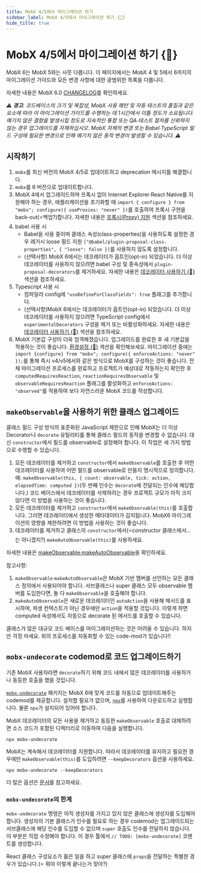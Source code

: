 ```yaml
---
title: MobX 4/5에서 마이그레이션 하기
sidebar_label: MobX 4/5에서 마이그레이션 하기 {🚀}
hide_title: true
---
```


<script async type="text/javascript" src="//cdn.carbonads.com/carbon.js?serve=CEBD4KQ7&placement=mobxjsorg" id="_carbonads_js"></script>

# MobX 4/5에서 마이그레이션 하기 {🚀}

MobX 6는 MobX 5와는 사뭇 다릅니다. 이 페이지에서는 MobX 4 및 5에서 6까지의 마이그레이션 가이드와 모든 변경 사항에 대한 광범위한 목록을 다룹니다.

자세한 내용은 MobX 6.0 [CHANGELOG](https://github.com/mobxjs/mobx/blob/main/packages/mobx/CHANGELOG.md#600)를 확인하세요.

_⚠️ **경고**: 코드베이스의 크기 및 복잡성, MobX 사용 패턴 및 자동 테스트의 품질과 같은 요소에 따라 이 마이그레이션 가이드를 수행하는 데 1시간에서 이틀 정도가 소요됩니다. 예기치 않은 결함을 발생시킬 정도로 지속적인 통합 또는 QA∙테스트 절차를 신뢰하지 않는 경우 업그레이드를 자제하십시오. MobX 자체의 변경 또는 Babel∙TypeScript 빌드 구성에 필요한 변경으로 인해 예기치 않은 동작 변경이 발생할 수 있습니다.  ⚠️_

## 시작하기

1. `mobx`를 최신 버전의 MobX 4/5로 업데이트하고 deprecation 메시지를 해결합니다.
2. `mobx`를 6 버전으로 업데이트합니다.
3. MobX 4에서 업그레이드하며 프록시 없이 Internet Explorer∙React Native를 지원해야 하는 경우, 애플리케이션을 초기화할 때 `import { configure } from "mobx"; configure({ useProxies: "never" })`를 호출하여 프록시 구현을 back-out(⭐️백업?)합니다. 자세한 내용은 [프록시(Proxy) 지원](configuration.md#proxy-support) 섹션을 참조하세요.
4. babel 사용 시
    - Babel을 사용 중이며 클래스 속성(class-properties)을 사용하도록 설정한 경우 레거시 loose 필드 지원 `["@babel/plugin-proposal-class-properties", { "loose": false }]`를 사용하지 않도록 설정합니다.
    - (선택사항) MobX 6에서는 데코레이터가 옵트인(opt-in) 되었습니다. 더 이상 데코레이터를 사용하지 않으려면 babel 구성 및 종속성에서 `plugin-proposal-decorators`를 제거하세요. 자세한 내용은 [데코레이터 사용하기 {🚀}](enabling-decorators.md) 섹션을 참조하세요.
5. Typescript 사용 시
    - 컴파일러 config에 `"useDefineForClassFields": true` 플래그를 추가합니다.
    - (선택사항)MobX 6에서는 데코레이터가 옵트인(opt-in) 되었습니다. 더 이상 데코레이터를 사용하지 않으려면 TypeScript config에서 `experimentalDecorators` 구성을 제거 또는 비활성화하세요. 자세한 내용은 [데코레이터 사용하기 {🚀}](enabling-decorators.md) 섹션을 참조하세요.
6. MobX 기본값 구성이 더욱 엄격해졌습니다. 업그레이드를 완료한 후 새 기본값을 적용하는 것이 좋습니다. [환경설정 {🚀}](configuration.md) 섹션을 확인해보세요. 마이그레이션 중에는 `import {configure} from "mobx"; configure({ enforceActions: "never" });`를 통해 즉시 v4/v5에서와 같은 방식으로 MobX를 구성하는 것이 좋습니다. 전체 마이그레이션 프로세스를 완료하고 프로젝트가 예상대로 작동하는지 확인한 후 `computedRequiresReaction`, `reactionRequiresObservable` 및 `observableRequiresReaction` 플래그를 활성화하고 `enforceActions: "observed"`를 적용하여 보다 자연스러운 MobX 코드를 작성합니다.

## `makeObservable`을 사용하기 위한 클래스 업그레이드

클래스 필드 구성 방식의 표준화된 JavaScript 제한으로 인해 MobX는 더 이상 Decorator나 `decorate` 유틸리티를 통해 클래스 필드의 동작을 변경할 수 없습니다. 대신 `constructor`에서 필드를 observable로 설정해야 합니다. 이 작업은 세 가지 방법으로 수행할 수 있습니다.

1. 모든 데코레이터를 제거하고 `constructor`에서 `makeObservable`를 호출한 후 어떤 데코레이터를 사용하여 어떤 필드를 observable로 만들지 명시적으로 정의합니다. 예: `makeObservable(this, { count: observable, tick: action, elapsedTime: computed })`(두 번째 인수는 `decorate`에 전달되는 인수에 해당합니다.) 코드 베이스에서 데코레이터를 삭제하려는 경우 프로젝트 규모가 아직 크지 않다면 이 방법을 사용하는 것이 좋습니다.
2. 모든 데코레이터를 제거하고 `constructor`에서 `makeObservable(this)`를 호출합니다. 그러면 데코레이터에서 생성한 메타데이터가 감지됩니다. MobX6 마이그레이션의 영향을 제한하려면 이 방법을 사용하는 것이 좋습니다.
3. 데코레이터를 제거하고 클래스의 `constructor`에서(⭐️constructor 클래스에서...는 아니겠지?) `makeAutoObservable(this)`를 사용하세요.

자세한 내용은 [makeObservable∙makeAutoObservable](observable-state.md)을 확인하세요.

참고사항:

1. `makeObservable`∙`makeAutoObservable`은 MobX 기반 멤버를 선언하는 모든 클래스 정의에서 사용되어야 합니다. 서브클래스나 super 클래스 모두 observable 멤버를 도입한다면, 둘 다 `makeObservable`을 호출해야 합니다.
2. `makeAutoObservable`은 새로운 데코레이터인 `autoAction`을 사용해 메서드를 표시하며, 파생 컨텍스트가 아닌 경우에만 `action`을 적용할 것입니다. 이렇게 하면 computed 속성에서도 자동으로 decorate 된 메서드를 호출할 수 있습니다.

클래스가 많은 대규모 코드 베이스를 마이그레이션하는 것은 어려울 수 있습니다. 하지만 걱정 마세요. 위의 프로세스를 자동화할 수 있는 code-mod가 있습니다!!

## `mobx-undecorate` codemod로 코드 업그레이드하기

기존 MobX 사용자라면 `decorate`하기 위해 코드 내에서 많은 데코레이터를 사용하거나 동등한 호출을 했을 것입니다.

[`mobx-undecorate`](https://www.npmjs.com/package/mobx-undecorate) 패키지는 MobX 6에 맞게 코드를 자동으로 업데이트해주는 codemod를 제공합니다. 설치할 필요가 없으며, [`npx`](https://www.npmjs.com/package/npx)를 사용하여 다운로드하고 실행합니다. 물론 `npx`가 설치되어 있어야 합니다.

MobX 데코레이터의 모든 사용을 제거하고 동등한 `makeObservable` 호출로 대체하려면 소스 코드가 포함된 디렉터리로 이동하여 다음을 실행합니다.

```shell
npx mobx-undecorate
```

MobX는 계속해서 데코레이터를 지원합니다. 따라서 데코레이터를 유지하고 필요한 경우에만 `makeObservable(this)`를 도입하려면 `--keepDecorators` 옵션을 사용하세요.

```shell
npx mobx-undecorate --keepDecorators
```

더 많은 옵션은 [문서](https://www.npmjs.com/package/mobx-undecorate)를 참고하세요.

### `mobx-undecorate`의 한계

`mobx-undecorate` 명령은 아직 생성자를 가지고 있지 않은 클래스에 생성자를 도입해야 합니다. 생성자의 기본 클래스가 인수를 필요로 하는 경우 codemod는 업그레이드되는 서브클래스에 해당 인수를 도입할 수 없으며 `super` 호출도 인수를 전달하지 않습니다. 이 부분은 직접 수정해야 합니다.
이 경우 툴에서 `// TODO: [mobx-undecorate]` 코멘트를 생성합니다.

React 클래스 구성요소가 옳은 일을 하고 super 클래스에 `props`을 전달하는 특별한 경우가 있습니다.(⭐️ 뭐야 이렇게 끝나는거 맞아?)
